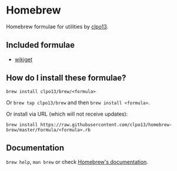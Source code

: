 # Homebrew

Homebrew formulae for utilities by [clpo13](https://github.com/clpo13).

## Included formulae

* [wikiget](https://github.com/clpo13/wikiget)

## How do I install these formulae?

`brew install clpo13/brew/<formula>`

Or `brew tap clpo13/brew` and then `brew install <formula>`.

Or install via URL (which will not receive updates):

```
brew install https://raw.githubusercontent.com/clpo13/homebrew-brew/master/Formula/<formula>.rb
```

## Documentation

`brew help`, `man brew` or check [Homebrew's documentation](https://docs.brew.sh).
